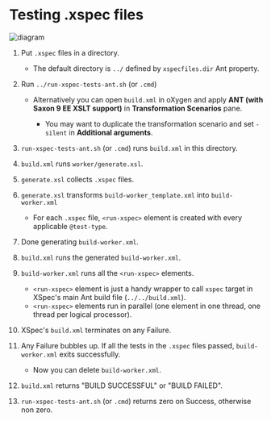 # Testing .xspec files

<!-- "?v=" in the src parameter value is to invalidate cache -->

![diagram](http://www.plantuml.com/plantuml/proxy?cache=no&src=https://raw.github.com/xspec/xspec/master/test/ant/diagram.txt?v=1)

1. Put `.xspec` files in a directory.

   - The default directory is `../` defined by `xspecfiles.dir` Ant property.

1. Run `../run-xspec-tests-ant.sh` (or `.cmd`)

   - Alternatively you can open `build.xml` in oXygen and apply **ANT (with Saxon 9 EE XSLT support)** in **Transformation Scenarios** pane.

     - You may want to duplicate the transformation scenario and set `-silent` in **Additional arguments**.

1. `run-xspec-tests-ant.sh` (or `.cmd`) runs `build.xml` in this directory.

1. `build.xml` runs `worker/generate.xsl`.

1. `generate.xsl` collects `.xspec` files.

1. `generate.xsl` transforms `build-worker_template.xml` into `build-worker.xml`

   - For each `.xspec` file, `<run-xspec>` element is created with every applicable `@test-type`.

1. Done generating `build-worker.xml`.

1. `build.xml` runs the generated `build-worker.xml`.

1. `build-worker.xml` runs all the `<run-xspec>` elements.

   - `<run-xspec>` element is just a handy wrapper to call `xspec` target in XSpec's main Ant build file (`../../build.xml`).
   - `<run-xspec>` elements run in parallel (one element in one thread, one thread per logical processor).

1. XSpec's `build.xml` terminates on any Failure.

1. Any Failure bubbles up. If all the tests in the `.xspec` files passed, `build-worker.xml` exits successfully.

   - Now you can delete `build-worker.xml`.

1. `build.xml` returns "BUILD SUCCESSFUL" or "BUILD FAILED".

1. `run-xspec-tests-ant.sh` (or `.cmd`) returns zero on Success, otherwise non zero.

